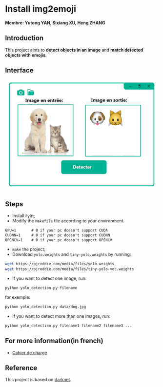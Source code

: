 # Install img2emoji

#### Membre: Yutong YAN, Sixiang XU, Heng ZHANG

## Introduction

This project aims to **detect objects in an image** and **match detected objects with emojis**.

## Interface

![](doc/img/interface.png) 

## Steps

- Install `PyQt`;
- Modify the `Makefile` file according to your environment.
```
GPU=1		# 0 if your pc doesn't support CUDA
CUDNN=1		# 0 if your pc doesn't support CUDNN
OPENCV=1	# 0 if your pc doesn't support OPENCV
```
- `make` the project;
- Download `yolo.weights` and `tiny-yolo.weights` by running:
```bash
wget https://pjreddie.com/media/files/yolo.weights
wget https://pjreddie.com/media/files/tiny-yolo-voc.weights
```
- If you want to detect one image, run:
```bash
python yolo_detection.py filename
```
for exemple:
```bash
python yolo_detection.py data/dog.jpg
```
- If you want to detect more than one images, run:
```bash
python yolo_detection.py filename1 filename2 filename3 ...
```

## For more information(in french)

- [Cahier de charge](https://github.com/ZHANGHeng19931123/img2emoji/blob/master/doc/Cahier_de_charge.md) 

## Reference

This project is based on [darknet](https://github.com/pjreddie/darknet).